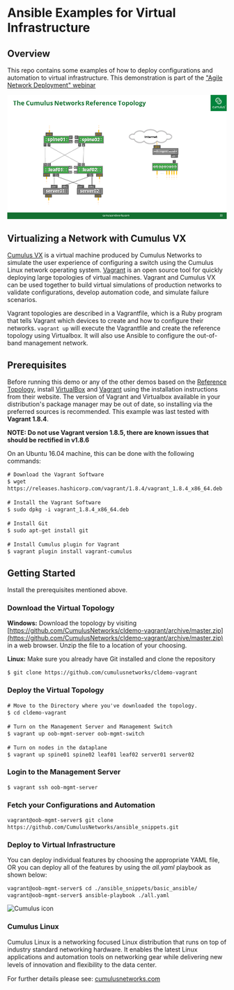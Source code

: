 # Ansible Examples for Virtual Infrastructure


## Overview

This repo contains some examples of how to deploy configurations and automation to virtual infrastructure. This demonstration is part of the ["Agile Network Deployment" webinar](http://go.cumulusnetworks.com/wbr-agile-deployment)

![Subset of Reference Topology](topology_picture.png)
## Virtualizing a Network with Cumulus VX

[Cumulus VX](https://cumulusnetworks.com/cumulus-vx/) is a virtual machine
produced by Cumulus Networks to simulate the user experience of configuring a
switch using the Cumulus Linux network operating system.
[Vagrant](https://www.vagrantup.com/) is an open source tool for quickly
deploying large topologies of virtual machines. Vagrant and Cumulus VX can be
used together to build virtual simulations of production networks to validate
configurations, develop automation code, and simulate failure scenarios.

Vagrant topologies are described in a Vagrantfile, which is a Ruby program that
tells Vagrant which devices to create and how to configure their networks.
`vagrant up` will execute the Vagrantfile and create the reference topology
using Virtualbox. It will also use Ansible to configure the out-of-band
management network.

## Prerequisites

Before running this demo or any of the other demos based on the [Reference Topology](https://github.com/CumulusNetworks/cldemo-vagrant), install
[VirtualBox](https://www.virtualbox.org/manual/ch02.html) and
[Vagrant](https://www.vagrantup.com/downloads.html) using the
installation instructions from their website. The version of Vagrant and Virtualbox
available in your distribution's package manager may be out of date, so
installing via the preferred sources is recommended. This example was last
tested with **Vagrant 1.8.4**.

**NOTE: Do not use Vagrant version 1.8.5, there are known issues that should be rectified in v1.8.6**

On an Ubuntu 16.04 machine, this can be done with the following commands:

    # Download the Vagrant Software
    $ wget https://releases.hashicorp.com/vagrant/1.8.4/vagrant_1.8.4_x86_64.deb

    # Install the Vagrant Software
    $ sudo dpkg -i vagrant_1.8.4_x86_64.deb

    # Install Git
    $ sudo apt-get install git

    # Install Cumulus plugin for Vagrant
    $ vagrant plugin install vagrant-cumulus

## Getting Started

Install the prerequisites mentioned above.

### Download the Virtual Topology

**Windows:** Download the topology by visiting [https://github.com/CumulusNetworks/cldemo-vagrant/archive/master.zip](https://github.com/CumulusNetworks/cldemo-vagrant/archive/master.zip) in a web browser. Unzip the file to a location of your choosing.

**Linux:** Make sure you already have Git installed and clone the repository

    $ git clone https://github.com/cumulusnetworks/cldemo-vagrant

### Deploy the Virtual Topology

    # Move to the Directory where you've downloaded the topology.
    $ cd cldemo-vagrant
    
    # Turn on the Management Server and Management Switch
    $ vagrant up oob-mgmt-server oob-mgmt-switch
    
    # Turn on nodes in the dataplane
    $ vagrant up spine01 spine02 leaf01 leaf02 server01 server02


### Login to the Management Server

    $ vagrant ssh oob-mgmt-server

### Fetch your Configurations and Automation

    vagrant@oob-mgmt-server$ git clone https://github.com/CumulusNetworks/ansible_snippets.git

### Deploy to Virtual Infrastructure
You can deploy individual features by choosing the appropriate YAML file, OR you can deploy all of the features by using the *all.yaml* playbook as shown below:

    vagrant@oob-mgmt-server$ cd ./ansible_snippets/basic_ansible/
    vagrant@oob-mgmt-server$ ansible-playbook ./all.yaml



![Cumulus icon](http://cumulusnetworks.com/static/cumulus/img/logo_2014.png)

### Cumulus Linux

Cumulus Linux is a networking focused Linux distribution that runs on top of industry standard networking hardware. It enables the latest Linux applications and automation tools on networking gear while delivering new levels of innovation and ﬂexibility to the data center.

For further details please see: [cumulusnetworks.com](http://www.cumulusnetworks.com)

